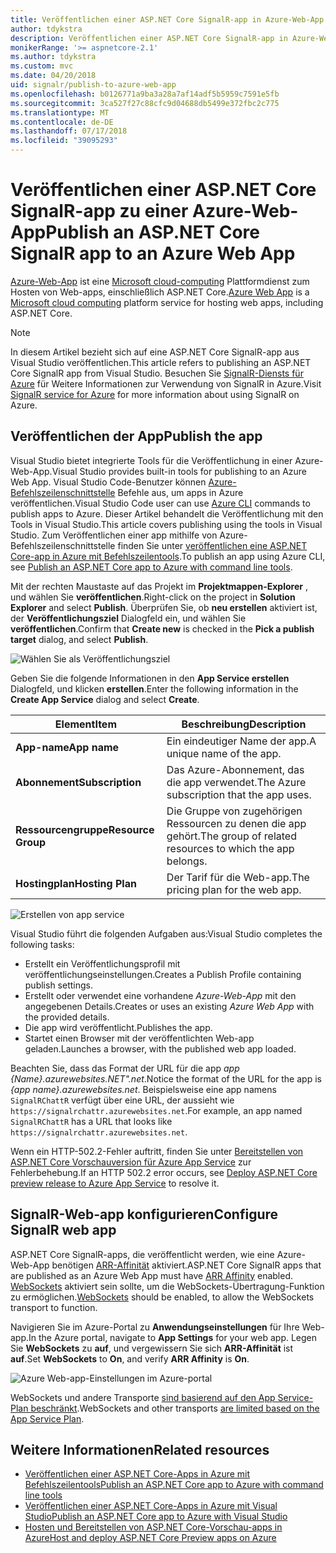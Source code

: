 ```yaml
---
title: Veröffentlichen einer ASP.NET Core SignalR-app in Azure-Web-App
author: tdykstra
description: Veröffentlichen einer ASP.NET Core SignalR-app in Azure-Web-App
monikerRange: '>= aspnetcore-2.1'
ms.author: tdykstra
ms.custom: mvc
ms.date: 04/20/2018
uid: signalr/publish-to-azure-web-app
ms.openlocfilehash: b0126771a9ba3a28a7af14adf5b5959c7591e5fb
ms.sourcegitcommit: 3ca527f27c88cfc9d04688db5499e372fbc2c775
ms.translationtype: MT
ms.contentlocale: de-DE
ms.lasthandoff: 07/17/2018
ms.locfileid: "39095293"
---
```

# <a name="publish-an-aspnet-core-signalr-app-to-an-azure-web-app"></a><span data-ttu-id="181e2-103">Veröffentlichen einer ASP.NET Core SignalR-app zu einer Azure-Web-App</span><span class="sxs-lookup"><span data-stu-id="181e2-103">Publish an ASP.NET Core SignalR app to an Azure Web App</span></span>

<span data-ttu-id="181e2-104">[Azure-Web-App](/azure/app-service/app-service-web-overview) ist eine [Microsoft cloud-computing](https://azure.microsoft.com/) Plattformdienst zum Hosten von Web-apps, einschließlich ASP.NET Core.</span><span class="sxs-lookup"><span data-stu-id="181e2-104">[Azure Web App](/azure/app-service/app-service-web-overview) is a [Microsoft cloud computing](https://azure.microsoft.com/) platform service for hosting web apps, including ASP.NET Core.</span></span>

> [!NOTE]
> <span data-ttu-id="181e2-105">In diesem Artikel bezieht sich auf eine ASP.NET Core SignalR-app aus Visual Studio veröffentlichen.</span><span class="sxs-lookup"><span data-stu-id="181e2-105">This article refers to publishing an ASP.NET Core SignalR app from Visual Studio.</span></span> <span data-ttu-id="181e2-106">Besuchen Sie [SignalR-Diensts für Azure](https://azure.microsoft.com/en-gb/services/signalr-service?) für Weitere Informationen zur Verwendung von SignalR in Azure.</span><span class="sxs-lookup"><span data-stu-id="181e2-106">Visit [SignalR service for Azure](https://azure.microsoft.com/en-gb/services/signalr-service?) for more information about using SignalR on Azure.</span></span>

## <a name="publish-the-app"></a><span data-ttu-id="181e2-107">Veröffentlichen der App</span><span class="sxs-lookup"><span data-stu-id="181e2-107">Publish the app</span></span>

<span data-ttu-id="181e2-108">Visual Studio bietet integrierte Tools für die Veröffentlichung in einer Azure-Web-App.</span><span class="sxs-lookup"><span data-stu-id="181e2-108">Visual Studio provides built-in tools for publishing to an Azure Web App.</span></span> <span data-ttu-id="181e2-109">Visual Studio Code-Benutzer können [Azure-Befehlszeilenschnittstelle](/cli/azure) Befehle aus, um apps in Azure veröffentlichen.</span><span class="sxs-lookup"><span data-stu-id="181e2-109">Visual Studio Code user can use [Azure CLI](/cli/azure) commands to publish apps to Azure.</span></span> <span data-ttu-id="181e2-110">Dieser Artikel behandelt die Veröffentlichung mit den Tools in Visual Studio.</span><span class="sxs-lookup"><span data-stu-id="181e2-110">This article covers publishing using the tools in Visual Studio.</span></span> <span data-ttu-id="181e2-111">Zum Veröffentlichen einer app mithilfe von Azure-Befehlszeilenschnittstelle finden Sie unter [veröffentlichen eine ASP.NET Core-app in Azure mit Befehlszeilentools](xref:tutorials/publish-to-azure-webapp-using-cli).</span><span class="sxs-lookup"><span data-stu-id="181e2-111">To publish an app using Azure CLI, see [Publish an ASP.NET Core app to Azure with command line tools](xref:tutorials/publish-to-azure-webapp-using-cli).</span></span>

<span data-ttu-id="181e2-112">Mit der rechten Maustaste auf das Projekt im **Projektmappen-Explorer** , und wählen Sie **veröffentlichen**.</span><span class="sxs-lookup"><span data-stu-id="181e2-112">Right-click on the project in **Solution Explorer** and select **Publish**.</span></span> <span data-ttu-id="181e2-113">Überprüfen Sie, ob **neu erstellen** aktiviert ist, der **Veröffentlichungsziel** Dialogfeld ein, und wählen Sie **veröffentlichen**.</span><span class="sxs-lookup"><span data-stu-id="181e2-113">Confirm that **Create new** is checked in the **Pick a publish target** dialog, and select **Publish**.</span></span>

![Wählen Sie als Veröffentlichungsziel](publish-to-azure-web-app/_static/pick-publish-target-dialog.png)

<span data-ttu-id="181e2-115">Geben Sie die folgende Informationen in den **App Service erstellen** Dialogfeld, und klicken **erstellen**.</span><span class="sxs-lookup"><span data-stu-id="181e2-115">Enter the following information in the **Create App Service** dialog and select **Create**.</span></span>

| <span data-ttu-id="181e2-116">Element</span><span class="sxs-lookup"><span data-stu-id="181e2-116">Item</span></span> | <span data-ttu-id="181e2-117">Beschreibung</span><span class="sxs-lookup"><span data-stu-id="181e2-117">Description</span></span> |
| ---- | ----------- |
| <span data-ttu-id="181e2-118">**App-name**</span><span class="sxs-lookup"><span data-stu-id="181e2-118">**App name**</span></span> | <span data-ttu-id="181e2-119">Ein eindeutiger Name der app.</span><span class="sxs-lookup"><span data-stu-id="181e2-119">A unique name of the app.</span></span> |
| <span data-ttu-id="181e2-120">**Abonnement**</span><span class="sxs-lookup"><span data-stu-id="181e2-120">**Subscription**</span></span> | <span data-ttu-id="181e2-121">Das Azure-Abonnement, das die app verwendet.</span><span class="sxs-lookup"><span data-stu-id="181e2-121">The Azure subscription that the app uses.</span></span> |
| <span data-ttu-id="181e2-122">**Ressourcengruppe**</span><span class="sxs-lookup"><span data-stu-id="181e2-122">**Resource Group**</span></span> | <span data-ttu-id="181e2-123">Die Gruppe von zugehörigen Ressourcen zu denen die app gehört.</span><span class="sxs-lookup"><span data-stu-id="181e2-123">The group of related resources to which the app belongs.</span></span>  |
| <span data-ttu-id="181e2-124">**Hostingplan**</span><span class="sxs-lookup"><span data-stu-id="181e2-124">**Hosting Plan**</span></span> | <span data-ttu-id="181e2-125">Der Tarif für die Web-app.</span><span class="sxs-lookup"><span data-stu-id="181e2-125">The pricing plan for the web app.</span></span> |

![Erstellen von app service](publish-to-azure-web-app/_static/create-app-service-dialog.png)

<span data-ttu-id="181e2-127">Visual Studio führt die folgenden Aufgaben aus:</span><span class="sxs-lookup"><span data-stu-id="181e2-127">Visual Studio completes the following tasks:</span></span>

* <span data-ttu-id="181e2-128">Erstellt ein Veröffentlichungsprofil mit veröffentlichungseinstellungen.</span><span class="sxs-lookup"><span data-stu-id="181e2-128">Creates a Publish Profile containing publish settings.</span></span>
* <span data-ttu-id="181e2-129">Erstellt oder verwendet eine vorhandene *Azure-Web-App* mit den angegebenen Details.</span><span class="sxs-lookup"><span data-stu-id="181e2-129">Creates or uses an existing *Azure Web App* with the provided details.</span></span>
* <span data-ttu-id="181e2-130">Die app wird veröffentlicht.</span><span class="sxs-lookup"><span data-stu-id="181e2-130">Publishes the app.</span></span>
* <span data-ttu-id="181e2-131">Startet einen Browser mit der veröffentlichten Web-app geladen.</span><span class="sxs-lookup"><span data-stu-id="181e2-131">Launches a browser, with the published web app loaded.</span></span>

<span data-ttu-id="181e2-132">Beachten Sie, dass das Format der URL für die app *app {Name}.azurewebsites.NET".net*.</span><span class="sxs-lookup"><span data-stu-id="181e2-132">Notice the format of the URL for the app is *{app name}.azurewebsites.net*.</span></span> <span data-ttu-id="181e2-133">Beispielsweise eine app namens `SignalRChattR` verfügt über eine URL, der aussieht wie `https://signalrchattr.azurewebsites.net`.</span><span class="sxs-lookup"><span data-stu-id="181e2-133">For example, an app named `SignalRChattR` has a URL that looks like `https://signalrchattr.azurewebsites.net`.</span></span>

<span data-ttu-id="181e2-134">Wenn ein HTTP-502.2-Fehler auftritt, finden Sie unter [Bereitstellen von ASP.NET Core Vorschauversion für Azure App Service](xref:host-and-deploy/azure-apps/index) zur Fehlerbehebung.</span><span class="sxs-lookup"><span data-stu-id="181e2-134">If an HTTP 502.2 error occurs, see [Deploy ASP.NET Core preview release to Azure App Service](xref:host-and-deploy/azure-apps/index) to resolve it.</span></span>

## <a name="configure-signalr-web-app"></a><span data-ttu-id="181e2-135">SignalR-Web-app konfigurieren</span><span class="sxs-lookup"><span data-stu-id="181e2-135">Configure SignalR web app</span></span>

<span data-ttu-id="181e2-136">ASP.NET Core SignalR-apps, die veröffentlicht werden, wie eine Azure-Web-App benötigen [ARR-Affinität](https://en.wikipedia.org/wiki/Application_Request_Routing) aktiviert.</span><span class="sxs-lookup"><span data-stu-id="181e2-136">ASP.NET Core SignalR apps that are published as an Azure Web App must have [ARR Affinity](https://en.wikipedia.org/wiki/Application_Request_Routing) enabled.</span></span> <span data-ttu-id="181e2-137">[WebSockets](xref:fundamentals/websockets) aktiviert sein sollte, um die WebSockets-Übertragung-Funktion zu ermöglichen.</span><span class="sxs-lookup"><span data-stu-id="181e2-137">[WebSockets](xref:fundamentals/websockets) should be enabled, to allow the WebSockets transport to function.</span></span>

<span data-ttu-id="181e2-138">Navigieren Sie im Azure-Portal zu **Anwendungseinstellungen** für Ihre Web-app.</span><span class="sxs-lookup"><span data-stu-id="181e2-138">In the Azure portal, navigate to **App Settings** for your web app.</span></span> <span data-ttu-id="181e2-139">Legen Sie **WebSockets** zu **auf**, und vergewissern Sie sich **ARR-Affinität** ist **auf**.</span><span class="sxs-lookup"><span data-stu-id="181e2-139">Set **WebSockets** to **On**, and verify **ARR Affinity** is **On**.</span></span>

![Azure Web-app-Einstellungen im Azure-portal](publish-to-azure-web-app/_static/azure-web-app-settings.png)

 <span data-ttu-id="181e2-141">WebSockets und andere Transporte [sind basierend auf den App Service-Plan beschränkt](/azure/azure-subscription-service-limits#app-service-limits).</span><span class="sxs-lookup"><span data-stu-id="181e2-141">WebSockets and other transports [are limited based on the App Service Plan](/azure/azure-subscription-service-limits#app-service-limits).</span></span>

## <a name="related-resources"></a><span data-ttu-id="181e2-142">Weitere Informationen</span><span class="sxs-lookup"><span data-stu-id="181e2-142">Related resources</span></span>

* [<span data-ttu-id="181e2-143">Veröffentlichen einer ASP.NET Core-Apps in Azure mit Befehlszeilentools</span><span class="sxs-lookup"><span data-stu-id="181e2-143">Publish an ASP.NET Core app to Azure with command line tools</span></span>](xref:tutorials/publish-to-azure-webapp-using-cli?tabs=windows)
* [<span data-ttu-id="181e2-144">Veröffentlichen einer ASP.NET Core-Apps in Azure mit Visual Studio</span><span class="sxs-lookup"><span data-stu-id="181e2-144">Publish an ASP.NET Core app to Azure with Visual Studio</span></span>](xref:tutorials/publish-to-azure-webapp-using-vs)
* [<span data-ttu-id="181e2-145">Hosten und Bereitstellen von ASP.NET Core-Vorschau-apps in Azure</span><span class="sxs-lookup"><span data-stu-id="181e2-145">Host and deploy ASP.NET Core Preview apps on Azure</span></span>](xref:host-and-deploy/azure-apps/index#deploy-aspnet-core-preview-release-to-azure-app-service)
